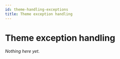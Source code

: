 ```yaml
---
id: theme-handling-exceptions
title: Theme exception handling
---
```


# Theme exception handling

*Nothing here yet.*
